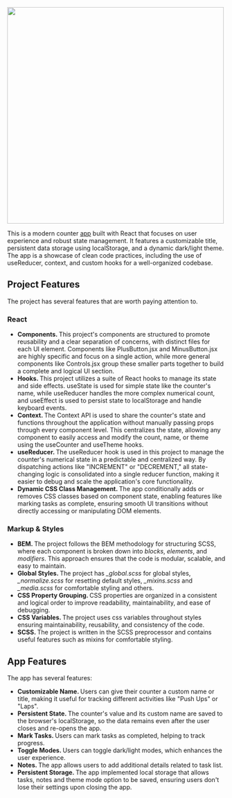 <img src="https://henryegloff.com/media/simple-counter-app-design.jpg" width="500" />
<br />

This is a modern counter <a target="_blank" href="https://yusuf-youth.github.io/Counter-Pro/">app</a> built with React that focuses on user experience and robust state management. It features a customizable title, persistent data storage using localStorage, and a dynamic dark/light theme. The app is a showcase of clean code practices, including the use of useReducer, context, and custom hooks for a well-organized codebase.

<h2>Project Features</h2>
The project has several features that are worth paying attention to. 
<h3>React</h3>
<ul>
  <li>
    <b>Components. </b> This project's components are structured to promote reusability and a clear separation of concerns, with distinct files for each UI element. Components like PlusButton.jsx and MinusButton.jsx are highly specific and focus on a single action, while more general components like Controls.jsx group these smaller parts together to build a complete and logical UI section.
  </li>
  <li>
    <b>Hooks. </b> This project utilizes a suite of React hooks to manage its state and side effects. useState is used for simple state like the counter's name, while useReducer handles the more complex numerical count, and useEffect is used to persist state to localStorage and handle keyboard events.
  </li>
  <li>
    <b>Context. </b> The Context API is used to share the counter's state and functions throughout the application without manually passing props through every component level. This centralizes the state, allowing any component to easily access and modify the count, name, or theme using the useCounter and useTheme hooks.
  </li>
  <li>
    <b>useReducer. </b> The useReducer hook is used in this project to manage the counter's numerical state in a predictable and centralized way. By dispatching actions like "INCREMENT" or "DECREMENT," all state-changing logic is consolidated into a single reducer function, making it easier to debug and scale the application's core functionality.
  </li>
  <li>
    <b>Dynamic CSS Class Management. </b> The app conditionally adds or removes CSS classes based on component state, enabling features like marking tasks as complete, ensuring smooth UI transitions without directly accessing or manipulating DOM elements.
  </li>
</ul>

<h3>Markup & Styles</h3>
<ul>
  <li>
    <b>BEM. </b>The project follows the BEM methodology for structuring SCSS, where each component is broken down into <i>blocks</i>, <i>elements</i>, and <i>modifiers</i>. This approach ensures that the code is modular, scalable, and easy to maintain.
  </li>
  <li>
    <b>Global Styles. </b>The project has <i>_global.scss</i> for global styles, <i>_normalize.scss</i> for resetting default styles, <i>_mixins.scss</i> and <i>_media.scss</i> for comfortable styling and others.
  </li>
  <li>
    <b>CSS Property Grouping. </b> CSS properties are organized in a consistent and logical order to improve readability, maintainability, and ease of debugging.
  </li>
  <li>
    <b>CSS Variables. </b>The project uses css variables throughout styles ensuring maintainability, reusability, and consistency of the code.
  </li>
  <li>
    <b>SCSS. </b>The project is written in the SCSS preprocessor and contains useful features such as mixins for comfortable styling.
  </li>
</ul>

<h2>App Features</h2>
The app has several features:
<ul>
  <li>
    <b>Customizable Name. </b> Users can give their counter a custom name or title, making it useful for tracking different activities like "Push Ups" or "Laps".
  </li>
  <li>
    <b>Persistent State. </b> The counter's value and its custom name are saved to the browser's localStorage, so the data remains even after the user closes and re-opens the app.
  </li>
  <li>
    <b>Mark Tasks. </b> Users can mark tasks as completed, helping to track progress.
  </li>
  <li>
    <b>Toggle Modes. </b> Users can toggle dark/light modes, which enhances the user experience.
  </li>
  <li>
    <b>Notes. </b> The app allows users to add additional details related to task list.
  </li>
  <li>
    <b>Persistent Storage. </b> The app implemented local storage that allows tasks, notes and theme mode option to be saved, ensuring users don't lose their settings upon closing the app.
  </li>
</ul>
